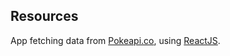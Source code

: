 ## Resources

App fetching data from [Pokeapi.co](https://pokeapi.co/), using [ReactJS](https://reactjs.org/).
